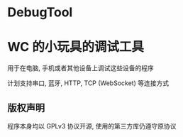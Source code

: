 # DebugTool
# WC 的小玩具的调试工具
用于在电脑, 手机或者其他设备上调试这些设备的程序

计划支持串口, 蓝牙, HTTP, TCP (WebSocket) 等连接方式

## 版权声明
程序本身均以 GPLv3 协议开源, 使用的第三方库仍遵守原协议
